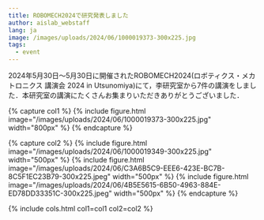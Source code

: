 ```yaml
---
title: ROBOMECH2024で研究発表しました
author: aislab_webstaff
lang: ja
image: /images/uploads/2024/06/1000019373-300x225.jpg
tags:
  - event
---
```


2024年5月30日～5月30日に開催されたROBOMECH2024(ロボティクス・メカトロニクス 講演会 2024 in Utsunomiya)にて，李研究室から7件の講演をしました．本研究室の講演にたくさんお集まりいただきありがとうございました．

{% capture col1 %}
{%
  include figure.html
  image="/images/uploads/2024/06/1000019373-300x225.jpg"
  width="800px"
%}
{% endcapture %}

{% capture col2 %}
{%
  include figure.html
  image="/images/uploads/2024/06/1000019349-300x225.jpg"
  width="500px"
%}
{%
  include figure.html
  image="/images/uploads/2024/06/C3A6B5C9-EEE6-423E-BC7B-8C5F1EC23B79-300x225.jpeg"
  width="500px"
%}
{%
  include figure.html
  image="/images/uploads/2024/06/4B5E5615-6B50-4963-884E-ED78DD33351C-300x225.jpeg"
  width="500px"
%}
{% endcapture %}

{% include cols.html col1=col1 col2=col2 %}